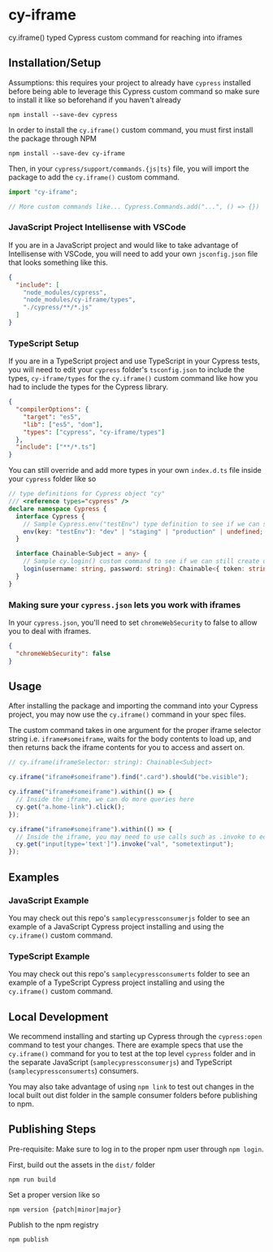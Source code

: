 # cy-iframe

cy.iframe() typed Cypress custom command for reaching into iframes

## Installation/Setup

Assumptions: this requires your project to already have `cypress` installed before being able to leverage this Cypress custom command so make sure to install it like so beforehand if you haven't already

`npm install --save-dev cypress`

In order to install the `cy.iframe()` custom command, you must first install the package through NPM

`npm install --save-dev cy-iframe`

Then, in your `cypress/support/commands.{js|ts}` file, you will import the package to add the `cy.iframe()` custom command.

```js
import "cy-iframe";

// More custom commands like... Cypress.Commands.add("...", () => {})
```

### JavaScript Project Intellisense with VSCode

If you are in a JavaScript project and would like to take advantage of Intellisense with VSCode, you will need to add your own `jsconfig.json` file that looks something like this.

```json
{
  "include": [
    "node_modules/cypress",
    "node_modules/cy-iframe/types",
    "./cypress/**/*.js"
  ]
}
```

### TypeScript Setup

If you are in a TypeScript project and use TypeScript in your Cypress tests, you will need to edit your `cypress` folder's `tsconfig.json` to include the types, `cy-iframe/types` for the `cy.iframe()` custom command like how you had to include the types for the Cypress library.

```json
{
  "compilerOptions": {
    "target": "es5",
    "lib": ["es5", "dom"],
    "types": ["cypress", "cy-iframe/types"]
  },
  "include": ["**/*.ts"]
}
```

You can still override and add more types in your own `index.d.ts` file inside your `cypress` folder like so

```ts
// type definitions for Cypress object "cy"
/// <reference types="cypress" />
declare namespace Cypress {
  interface Cypress {
    // Sample Cypress.env("testEnv") type definition to see if we can still create our own custom types here
    env(key: "testEnv"): "dev" | "staging" | "production" | undefined;
  }

  interface Chainable<Subject = any> {
    // Sample cy.login() custom command to see if we can still create our own custom types here
    login(username: string, password: string): Chainable<{ token: string }>;
  }
}
```

### Making sure your `cypress.json` lets you work with iframes

In your `cypress.json`, you'll need to set `chromeWebSecurity` to false to allow you to deal with iframes.

```json
{
  "chromeWebSecurity": false
}
```

## Usage

After installing the package and importing the command into your Cypress project, you may now use the `cy.iframe()` command in your spec files.

The custom command takes in one argument for the proper iframe selector string i.e. `iframe#someiframe`, waits for the body contents to load up, and then returns back the iframe contents for you to access and assert on.

```ts
// cy.iframe(iframeSelector: string): Chainable<Subject>

cy.iframe("iframe#someiframe").find(".card").should("be.visible");

cy.iframe("iframe#someiframe").within(() => {
  // Inside the iframe, we can do more queries here
  cy.get("a.home-link").click();
});

cy.iframe("iframe#someiframe").within(() => {
  // Inside the iframe, you may need to use calls such as .invoke to edit inputs to account for Cypress-related gotchas/issues rather than cy.get("").type()
  cy.get("input[type='text']").invoke("val", "sometextinput");
});
```

## Examples

### JavaScript Example

You may check out this repo's `samplecypressconsumerjs` folder to see an example of a JavaScript Cypress project installing and using the `cy.iframe()` custom command.

### TypeScript Example

You may check out this repo's `samplecypressconsumerts` folder to see an example of a TypeScript Cypress project installing and using the `cy.iframe()` custom command.

## Local Development

We recommend installing and starting up Cypress through the `cypress:open` command to test your changes. There are example specs that use the `cy.iframe()` command for you to test at the top level `cypress` folder and in the separate JavaScript (`samplecypressconsumerjs`) and TypeScript (`samplecypressconsumerts`) consumers.

You may also take advantage of using `npm link` to test out changes in the local built out dist folder in the sample consumer folders before publishing to npm.

## Publishing Steps

Pre-requisite: Make sure to log in to the proper npm user through `npm login`.

First, build out the assets in the `dist/` folder

`npm run build`

Set a proper version like so

`npm version {patch|minor|major}`

Publish to the npm registry

`npm publish`
